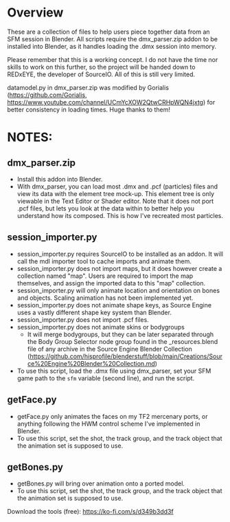 # Overview
These are a collection of files to help users piece together data from an SFM session in Blender. All scripts require the dmx_parser.zip addon to be installed into Blender, as it handles loading the .dmx session into memory.

Please remember that this is a working concept. I do not have the time nor skills to work on this further, so the project will be handed down to REDxEYE, the developer of SourceIO. All of this is still very limited.

datamodel.py in dmx_parser.zip was modified by Gorialis (https://github.com/Gorialis, https://www.youtube.com/channel/UCmYcXOW2QtwCRHpWQN4jxtg) for better consistency in loading times. Huge thanks to them!

# NOTES:
## dmx_parser.zip
- Install this addon into Blender.
- With dmx_parser, you can load most .dmx and .pcf (particles) files and view its data with the element tree mock-up. This element tree is only viewable in the Text Editor or Shader editor. Note that it does not port .pcf files, but lets you look at the data within to better help you understand how its composed. This is how I've recreated most particles.
## session_importer.py
- session_importer.py requires SourceIO to be installed as an addon. It will call the mdl importer tool to cache imports and animate them.
- session_importer.py does not import maps, but it does however create a collection named "map". Users are required to import the map themselves, and assign the imported data to this "map" collection.
- session_importer.py will only animate location and orientation on bones and objects. Scaling animation has not been implemented yet.
- session_importer.py does not animate shape keys, as Source Engine uses a vastly different shape key system than Blender.
- session_importer.py does not import .pcf files.
- session_importer.py does not animate skins or bodygroups
  - It will merge bodygroups, but they can be later separated through the Body Group Selector node group found in the _resources.blend file of any archive in the Source Engine Blender Collection (https://github.com/hisprofile/blenderstuff/blob/main/Creations/Source%20Engine%20Blender%20Collection.md)
- To use this script, load the .dmx file using dmx_parser, set your SFM game path to the `sfm` variable (second line), and run the script.

## getFace.py
- getFace.py only animates the faces on my TF2 mercenary ports, or anything following the HWM control scheme I've implemented in Blender.
- To use this script, set the shot, the track group, and the track object that the animation set is supposed to use.

## getBones.py
- getBones.py will bring over animation onto a ported model.
- To use this script, set the shot, the track group, and the track object that the animation set is supposed to use.

Download the tools (free): https://ko-fi.com/s/d349b3dd3f
